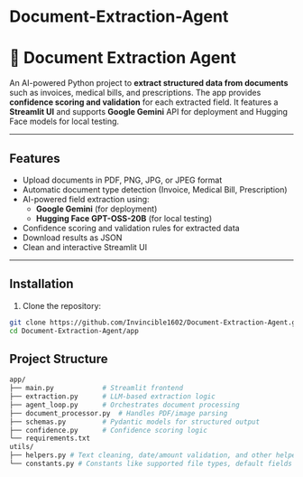 # Document-Extraction-Agent

# 📄 Document Extraction Agent

An AI-powered Python project to **extract structured data from documents** such as invoices, medical bills, and prescriptions. The app provides **confidence scoring and validation** for each extracted field. It features a **Streamlit UI** and supports **Google Gemini** API for deployment and Hugging Face models for local testing.

---

## Features

- Upload documents in PDF, PNG, JPG, or JPEG format
- Automatic document type detection (Invoice, Medical Bill, Prescription)
- AI-powered field extraction using:
  - **Google Gemini** (for deployment)
  - **Hugging Face GPT-OSS-20B** (for local testing)
- Confidence scoring and validation rules for extracted data
- Download results as JSON
- Clean and interactive Streamlit UI

---

## Installation

1. Clone the repository:

```bash
git clone https://github.com/Invincible1602/Document-Extraction-Agent.git
cd Document-Extraction-Agent/app
```

## Project Structure

```bash
app/
├── main.py            # Streamlit frontend
├── extraction.py      # LLM-based extraction logic
├── agent_loop.py      # Orchestrates document processing
├── document_processor.py  # Handles PDF/image parsing
├── schemas.py         # Pydantic models for structured output
├── confidence.py      # Confidence scoring logic
└── requirements.txt
utils/
├── helpers.py # Text cleaning, date/amount validation, and other helpers
└── constants.py # Constants like supported file types, default fields
```